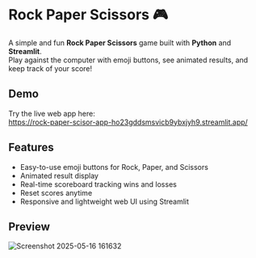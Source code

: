 # Rock Paper Scissors 🎮

A simple and fun **Rock Paper Scissors** game built with **Python** and **Streamlit**.  
Play against the computer with emoji buttons, see animated results, and keep track of your score!

## Demo

Try the live web app here:  
https://rock-paper-scisor-app-ho23gddsmsvicb9ybxjyh9.streamlit.app/

## Features

- Easy-to-use emoji buttons for Rock, Paper, and Scissors  
- Animated result display  
- Real-time scoreboard tracking wins and losses  
- Reset scores anytime  
- Responsive and lightweight web UI using Streamlit

## Preview
![Screenshot 2025-05-16 161632](https://github.com/user-attachments/assets/d55c4e9b-38b9-42f3-a25e-e040879e5703)


